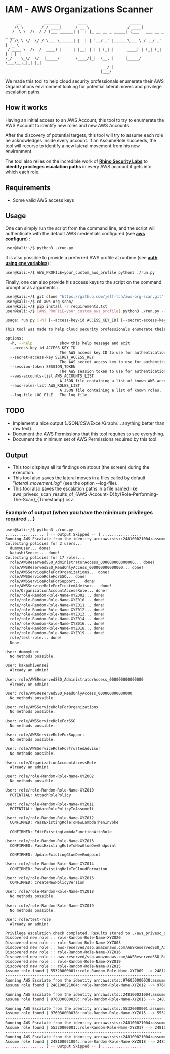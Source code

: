 
# IAM - AWS Organizations Scanner 

         __          _______        ____                   _____                 
        /\ \        / / ____|      / __ \                 / ____|                
       /  \ \  /\  / / (___ ______| |  | |_ __ __ _ _____| (___   ___ __ _ _ __  
      / /\ \ \/  \/ / \___ \______| |  | | '__/ _` |______\___ \ / __/ _` | '_ \ 
     / ____ \  /\  /  ____) |     | |__| | | | (_| |      ____) | (_| (_| | | | |
    /_/    \_\/  \/  |_____/       \____/|_|  \__, |     |_____/ \___\__,_|_| |_|
                                               __/ |                             
                                              |___/                              

We made this tool to help cloud security professionals enumerate their AWS Organizations environment looking for potential lateral moves and privilege escalation paths.

## How it works

Having an initial access to an AWS Account, this tool to try to enumerate the AWS Account to identify new roles and new AWS Accounts.

After the discovery of potential targets, this tool will try to assume each role he acknowledges inside every account. If an AssumeRole succeeds, the tool will recurse to identify a new lateral movement from his new environment.

The tool also relies on the incredible work of **[Rhino Security Labs](https://rhinosecuritylabs.com/aws/aws-privilege-escalation-methods-mitigation/)** to **identify privileges escalation paths** in every AWS account it gets into which each role.

## Requirements

*  Some valid AWS access keys 

## Usage
One can simply run the script from the command line, and the script will authenticate with the default AWS credentials configured (see **[aws configure](https://docs.aws.amazon.com/cli/latest/userguide/cli-chap-configure.html)**) :

```bash
user@kali:~/$ python3 ./run.py
```

It is also possible to provide a preferred AWS profile at runtime (see **[auth using env variables](https://docs.aws.amazon.com/cli/latest/userguide/cli-configure-envvars.html)**)  : 

```bash
user@kali:~/$ AWS_PROFILE=your_custom_aws_profile python3 ./run.py
```

Finally, one can also provide his access keys to the script on the command prompt or as arguments :

```bash
user@kali:~/$ git clone "https://github.com/jeff-tch/aws-org-scan.git"
user@kali:~/$ cd aws-org-scan/
user@kali:~/$ pip install -r requirements.txt
user@kali:~/$ [AWS_PROFILE=your_custom_aws_profile] python3 ./run.py --help

usage: run.py [-h] [--access-key-id ACCESS_KEY_ID] [--secret-access-key SECRET_ACCESS_KEY] [--session-token SESSION_TOKEN] [--aws-accounts-list AWS_ACCOUNTS_LIST] [--aws-roles-list AWS_ROLES_LIST] [--log-file LOG_FILE]

This tool was made to help cloud security professionals enumerate their AWS Organizations environment looking for potential lateral moves and privilege escalation paths.

options:
  -h, --help            show this help message and exit
  --access-key-id ACCESS_KEY_ID
                        The AWS access key ID to use for authentication.
  --secret-access-key SECRET_ACCESS_KEY
                        The AWS secret access key to use for authentication.
  --session-token SESSION_TOKEN
                        The AWS session token to use for authentication, if there is one.
  --aws-accounts-list AWS_ACCOUNTS_LIST
                        A JSON file containing a list of known AWS account IDs.
  --aws-roles-list AWS_ROLES_LIST
                        A JSON file containing a list of known roles.
  --log-file LOG_FILE   The log file.
```
## TODO
 * Implement a nice output (JSON/CSV/Excel/Graph/... anything better than raw text).
 * Document the AWS Permissions that this tool requires to see everything.
 * Document the minimum set of AWS Permissions required by this tool.
 
## Output
 * This tool displays all its findings on stdout (the screen) during the execution.
 * This tool also saves the lateral moves in a files called by default "*lateral_movement.log*" (see the option --log-file).
 * This tool also saves the escalation paths in a file named like aws_privesc_scan_results_of_{AWS-Account-ID}_by_{Role-Performing-The-Scan}_{Timestamp}.csv.

### Example of output (when you have the minimum privileges required ...)

```bash
user@kali:~/$ python3 ./run.py
................. [ -- Output Skipped -- ] .................
Running AWS Escalate from the identity arn:aws:sts::248100021004:assumed-role/role-Random-Role-Name-XYZ012/AssumeRoleSessionName
Collecting policies for 2 users...
  dummyUser... done!
  kakashiSensei... done!
Collecting policies for 17 roles...
  role/AWSReservedSSO_AdministratorAccess_000000000000000... done!
  role/AWSReservedSSO_ReadOnlyAccess_000000000000000... done!
  role/AWSServiceRoleForOrganizations... done!
  role/AWSServiceRoleForSSO... done!
  role/AWSServiceRoleForSupport... done!
  role/AWSServiceRoleForTrustedAdvisor... done!
  role/OrganizationAccountAccessRole... done!
  role/role-Random-Role-Name-XYZ002... done!
  role/role-Random-Role-Name-XYZ010... done!
  role/role-Random-Role-Name-XYZ011... done!
  role/role-Random-Role-Name-XYZ012... done!
  role/role-Random-Role-Name-XYZ013... done!
  role/role-Random-Role-Name-XYZ014... done!
  role/role-Random-Role-Name-XYZ016... done!
  role/role-Random-Role-Name-XYZ018... done!
  role/role-Random-Role-Name-XYZ019... done!
  role/test-role... done!
  Done.

User: dummyUser
  No methods possible.

User: kakashiSensei
  Already an admin!

User: role/AWSReservedSSO_AdministratorAccess_000000000000000
  Already an admin!

User: role/AWSReservedSSO_ReadOnlyAccess_000000000000000
  No methods possible.

User: role/AWSServiceRoleForOrganizations
  No methods possible.

User: role/AWSServiceRoleForSSO
  No methods possible.

User: role/AWSServiceRoleForSupport
  No methods possible.

User: role/AWSServiceRoleForTrustedAdvisor
  No methods possible.

User: role/OrganizationAccountAccessRole
  Already an admin!

User: role/role-Random-Role-Name-XYZ002
  No methods possible.

User: role/role-Random-Role-Name-XYZ010
  POTENTIAL: AttachRolePolicy

User: role/role-Random-Role-Name-XYZ011
  POTENTIAL: UpdateRolePolicyToAssumeIt

User: role/role-Random-Role-Name-XYZ012
  CONFIRMED: PassExistingRoleToNewLambdaThenInvoke

  CONFIRMED: EditExistingLambdaFunctionWithRole

User: role/role-Random-Role-Name-XYZ013
  CONFIRMED: PassExistingRoleToNewGlueDevEndpoint

  CONFIRMED: UpdateExistingGlueDevEndpoint

User: role/role-Random-Role-Name-XYZ014
  CONFIRMED: PassExistingRoleToCloudFormation

User: role/role-Random-Role-Name-XYZ016
  CONFIRMED: CreateNewPolicyVersion

User: role/role-Random-Role-Name-XYZ018
  No methods possible.

User: role/role-Random-Role-Name-XYZ019
  No methods possible.

User: role/test-role
  Already an admin!

Privilege escalation check completed. Results stored to ./aws_privesc_scan_results_of_248100021004_by_assumed-role_role-Random-Role-Name-XYZ012_AssumeRoleSessionName_1692687071.8171043.csv
Discovered new role :: role-Random-Role-Name-XYZ020
Discovered new role :: role-Random-Role-Name-XYZ003
Discovered new role :: aws-reserved/sso.amazonaws.com/AWSReservedSSO_AdministratorAccess_000000000000000
Discovered new role :: role-Random-Role-Name-XYZ016
Discovered new role :: aws-reserved/sso.amazonaws.com/AWSReservedSSO_ReadOnlyAccess_000000000000000
Discovered new role :: role-Random-Role-Name-XYZ019
Discovered new role :: role-Random-Role-Name-XYZ015
Assume role found | 55320000001::role-Random-Role-Name-XYZ009 --> 248100021004::role-Random-Role-Name-XYZ012
---------------------------------------------------------------------
Running AWS Escalate from the identity arn:aws:sts::976030000038:assumed-role/role-Random-Role-Name-XYZ015/AssumeRoleSessionName
Assume role found | 248100021004::role-Random-Role-Name-XYZ012 --> 976030000038::role-Random-Role-Name-XYZ015
---------------------------------------------------------------------
Running AWS Escalate from the identity arn:aws:sts::248100021004:assumed-role/role-Random-Role-Name-XYZ016/AssumeRoleSessionName
Assume role found | 976030000038::role-Random-Role-Name-XYZ015 --> 248100021004::role-Random-Role-Name-XYZ016
---------------------------------------------------------------------
Running AWS Escalate from the identity arn:aws:sts::55320000001:assumed-role/role-Random-Role-Name-XYZ017/AssumeRoleSessionName
Assume role found | 976030000038::role-Random-Role-Name-XYZ015 --> 55320000001::role-Random-Role-Name-XYZ017
---------------------------------------------------------------------
Running AWS Escalate from the identity arn:aws:sts::248100021004:assumed-role/role-Random-Role-Name-XYZ018/AssumeRoleSessionName
Assume role found | 55320000001::role-Random-Role-Name-XYZ017 --> 248100021004::role-Random-Role-Name-XYZ018
---------------------------------------------------------------------
Running AWS Escalate from the identity arn:aws:sts::248100021004:assumed-role/role-Random-Role-Name-XYZ019/AssumeRoleSessionName
Assume role found | 248100021004::role-Random-Role-Name-XYZ018 --> 248100021004::role-Random-Role-Name-XYZ019
................. [ -- Output Skipped -- ] .................
```

